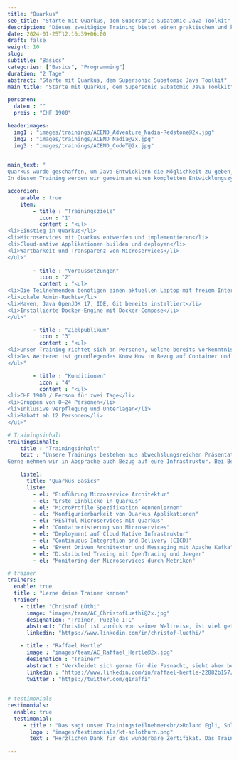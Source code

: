 ```yaml
---
title: "Quarkus"
seo_title: "Starte mit Quarkus, dem Supersonic Subatomic Java Toolkit"
description: "Dieses zweitägige Training bietet einen praktischen und klar verständlichen Einstieg in Quarkus, dem Kubernetes Native Java Stack. Quarkus ermöglicht es leichtgewichtige Services mit Java zu implementieren und eignet sich bestens um auf Container Plattformen oder direkt in die Cloud deployed zu werden."
date: 2024-01-25T12:16:39+06:00
draft: false
weight: 10
slug: 
subtitle: "Basics"
categories: ["Basics", "Programming"]
duration: "2 Tage"
abstract: "Starte mit Quarkus, dem Supersonic Subatomic Java Toolkit"
main_title: "Starte mit Quarkus, dem Supersonic Subatomic Java Toolkit"

personen: 
  daten : ""
  preis : "CHF 1900"

headerimages:
  img1 : "images/trainings/ACEND_Adventure_Nadia-Redstone@2x.jpg"
  img2 : "images/trainings/ACEND_Nadia@2x.jpg"
  img3 : "images/trainings/ACEND_CodeT@2x.jpg"
  

main_text: "
Quarkus wurde geschaffen, um Java-Entwicklern die Möglichkeit zu geben, Anwendungen für eine moderne, Cloud-native Welt zu erstellen. Quarkus ist ein Kubernetes-natives Java-Framework, das auf GraalVM und HotSpot zugeschnitten ist und aus den besten Java-Bibliotheken und -Standards entwickelt wurde.\n\n 
In diesem Training werden wir gemeinsam einen kompletten Entwicklungszyklus durchlaufen und beginnen beim Bootstrapping einer Quarkus-Anwendung bis zu deren Ausführung als Container. Immer gut begleitet von unseren praxiserprobten Trainern und mit einem guten Mix aus Theorie und Hands-on Labs."

accordion:
    enable : true
    item:
        - title : "Trainingsziele"
          icon : "1"
          content : "<ul>
<li>Einstieg in Quarkus</li>
<li>Microservices mit Quarkus entwerfen und implementieren</li>
<li>Cloud-native Applikationen builden und deployen</li>
<li>Wartbarkeit und Transparenz von Microservices</li>
</ul>"
 
        - title : "Voraussetzungen"
          icon : "2"
          content : "<ul>
<li>Die Teilnehmenden benötigen einen aktuellen Laptop mit freiem Internetzugang</li>
<li>Lokale Admin-Rechte</li>
<li>Maven, Java OpenJDK 17, IDE, Git bereits installiert</li>
<li>Installierte Docker-Engine mit Docker-Compose</li>
</ul>"

        - title : "Zielpublikum"
          icon : "3"
          content : "<ul>
<li>Unser Training richtet sich an Personen, welche bereits Vorkenntnisse im Bereich der Java Softwareentwicklung und Architektur besitzen</li>
<li>Des Weiteren ist grundlegendes Know How im Bezug auf Container und Container Plattformen von Vorteil</li>
</ul>"

        - title : "Konditionen"
          icon : "4"
          content : "<ul>
<li>CHF 1900 / Person für zwei Tage</li>
<li>Gruppen von 8–24 Personen</li>
<li>Inklusive Verpflegung und Unterlagen</li>
<li>Rabatt ab 12 Personen</li>
</ul>"

# Trainingsinhalt
trainingsinhalt: 
    title : "Trainingsinhalt"
    text : "Unsere Trainings bestehen aus abwechslungsreichen Präsentationen und hands-on Labs, um deren Inhalt auf spannende Art und Weise zu uebermitteln.<br/>
Gerne nehmen wir in Absprache auch Bezug auf eure Infrastruktur. Bei Bedarf für weitere Inhalte können wir auf euren Wunsch hin Anpassungen vornehmen."

    liste1:
      title: "Quarkus Basics"
      liste:
        - el: "Einführung Microservice Architektur"
        - el: "Erste Einblicke in Quarkus"
        - el: "MicroProfile Spezifikation kennenlernen"
        - el: "Konfigurierbarkeit von Quarkus Applikationen"
        - el: "RESTful Microservices mit Quarkus"
        - el: "Containerisierung von Microservices"
        - el: "Deployment auf Cloud Native Infrastruktur"
        - el: "Continuous Integration and Delivery (CICD)"
        - el: "Event Driven Architektur und Messaging mit Apache Kafka"
        - el: "Distributed Tracing mit OpenTracing und Jaeger"
        - el: "Monitoring der Microservices durch Metriken"

# trainer
trainers:
  enable: true
  title : "Lerne deine Trainer kennen"
  trainer:
    - title: "Christof Lüthi"
      image: "images/team/AC_ChristofLuethi@2x.jpg"
      designation: "Trainer, Puzzle ITC"
      abstract: "Christof ist zurück von seiner Weltreise, ist viel getaucht und hat unterschiedliche Kulturen kennengelernt. Mit frischem Geist und Neugier ist er nun auf Entdeckungsreise in der Cloud Native Welt."
      linkedin: "https://www.linkedin.com/in/christof-luethi/"      

    - title : "Raffael Hertle"
      image : "images/team/AC_Raffael_Hertle@2x.jpg"
      designation : "Trainer"
      abstract : "Verkleidet sich gerne für die Fasnacht, sieht aber bei den Cloud Native Technologien gerne hinter die Masken"
      linkedin : "https://www.linkedin.com/in/raffael-hertle-22882b157/"
      twitter : "https://twitter.com/g1raffi"
      
      
# testimonials
testimonials:
  enable: true
  testimonial:
     - title : "Das sagt unser Trainingsteilnehmer<br/>Roland Egli, Solothurn"
       logo : "images/testimonials/kt-solothurn.png"
       text : "Herzlichen Dank für das wunderbare Zertifikat. Das Training war sehr lernreich und der Austausch mit den anderen Trainees empfand ich als sehr wertvoll. Toll organisiert."
      
---
```

